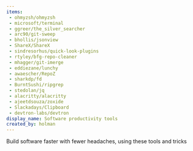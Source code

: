 ```yaml
---
items:
 - ohmyzsh/ohmyzsh
 - microsoft/terminal
 - ggreer/the_silver_searcher
 - arc90/git-sweep
 - bhollis/jsonview
 - ShareX/ShareX
 - sindresorhus/quick-look-plugins
 - rtyley/bfg-repo-cleaner
 - mhagger/git-imerge
 - eddiezane/lunchy
 - awaescher/RepoZ
 - sharkdp/fd
 - BurntSushi/ripgrep
 - stedolan/jq
 - alacritty/alacritty
 - ajeetdsouza/zoxide
 - Slackadays/Clipboard
 - devtron-labs/devtron
display_name: Software productivity tools
created_by: holman
---
```

Build software faster with fewer headaches, using these tools and tricks

